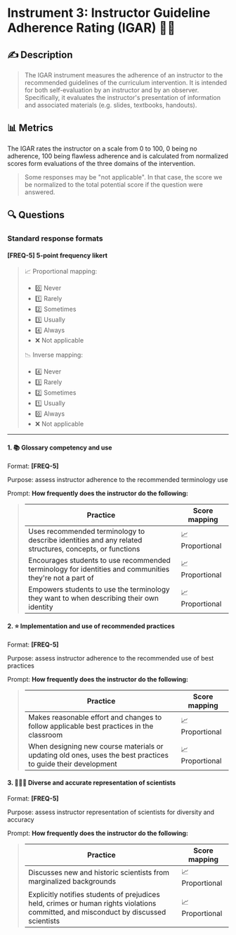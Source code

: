 # Instrument 3: Instructor Guideline Adherence Rating (IGAR) 👩‍🏫

## ✍ Description

> The IGAR instrument measures the adherence of an instructor to the recommended guidelines of the curriculum intervention. It is intended for both self-evaluation by an instructor and by an observer. Specifically, it evaluates the instructor's presentation of information and associated materials (e.g. slides, textbooks, handouts).

## 📊 Metrics

The IGAR rates the instructor on a scale from 0 to 100, 0 being no adherence, 100 being flawless adherence and is calculated from normalized scores form evaluations of the three domains of the intervention.

> Some responses may be "not applicable". In that case, the score we be normalized to the total potential score if the question were answered.

## 🔍 Questions

### Standard response formats

#### **[FREQ-5]** 5-point frequency likert

> 📈 Proportional mapping:
>
> - 0️⃣ Never
> - 1️⃣ Rarely
> - 2️⃣ Sometimes
> - 3️⃣ Usually
> - 4️⃣ Always
> - ❌ Not applicable
>
> 📉 Inverse mapping:
>
> - 4️⃣ Never
> - 3️⃣ Rarely
> - 2️⃣ Sometimes
> - 1️⃣ Usually
> - 0️⃣ Always
> - ❌ Not applicable

---

#### 1. 📚 Glossary competency and use

Format: **[FREQ-5]**

Purpose: assess instructor adherence to the recommended terminology use

Prompt: **How frequently does the instructor do the following:**

> | Practice                                                                                                | Score mapping   |
> | ------------------------------------------------------------------------------------------------------- | --------------- |
> | Uses recommended terminology to describe identities and any related structures, concepts, or functions  | 📈 Proportional |
> | Encourages students to use recommended terminology for identities and communities they're not a part of | 📈 Proportional |
> | Empowers students to use the terminology they want to when describing their own identity                | 📈 Proportional |

#### 2. ⭐ Implementation and use of recommended practices

Format: **[FREQ-5]**

Purpose: assess instructor adherence to the recommended use of best practices

Prompt: **How frequently does the instructor do the following:**

> | Practice                                                                                                     | Score mapping   |
> | ------------------------------------------------------------------------------------------------------------ | --------------- |
> | Makes reasonable effort and changes to follow applicable best practices in the classroom                     | 📈 Proportional |
> | When designing new course materials or updating old ones, uses the best practices to guide their development | 📈 Proportional |

#### 3. 👩🏾‍🔬 Diverse and accurate representation of scientists

Format: **[FREQ-5]**

Purpose: assess instructor representation of scientists for diversity and accuracy

Prompt: **How frequently does the instructor do the following:**

> | Practice                                                                                                                             | Score mapping   |
> | ------------------------------------------------------------------------------------------------------------------------------------ | --------------- |
> | Discusses new and historic scientists from marginalized backgrounds                                                                  | 📈 Proportional |
> | Explicitly notifies students of prejudices held, crimes or human rights violations committed, and misconduct by discussed scientists | 📈 Proportional |
